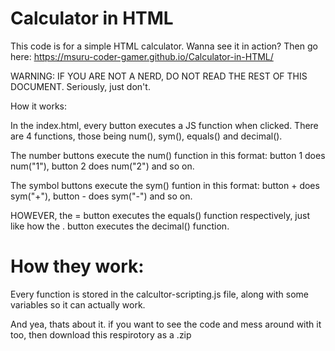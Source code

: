 # Calculator in HTML
This code is for a simple HTML calculator.
Wanna see it in action? Then go here: https://msuru-coder-gamer.github.io/Calculator-in-HTML/

WARNING: IF YOU ARE NOT A NERD, DO NOT READ THE REST OF THIS DOCUMENT. Seriously, just don't.

How it works:

In the index.html, every button executes a JS function when clicked. There are 4 functions, those being num(), sym(), equals() and decimal(). 

The number buttons execute the num() function in this format: button 1 does num("1"), button 2 does num("2") and so on.

The symbol buttons execute the sym() funtion in this format: button + does sym("+"), button - does sym("-") and so on.

HOWEVER, the = button executes the equals() function respectively, just like how the . button executes the decimal() function.

# How they work:
Every function is stored in the calcultor-scripting.js file, along with some variables so it can actually work.

And yea, thats about it. if you want to see the code and mess around with it too, then download this respirotory as a .zip
